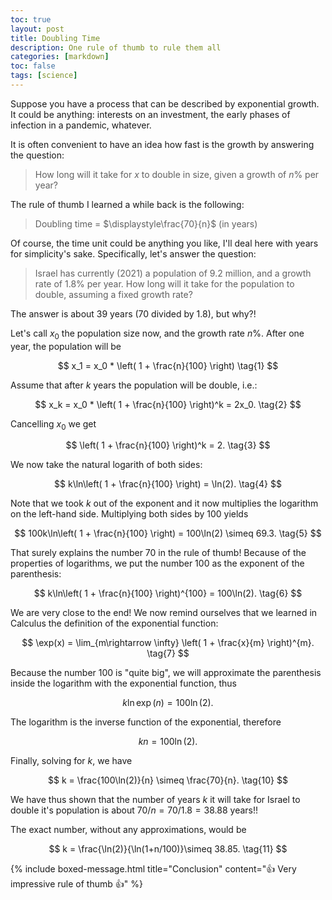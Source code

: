 ```yaml
---
toc: true
layout: post
title: Doubling Time
description: One rule of thumb to rule them all
categories: [markdown]
toc: false
tags: [science]
---
```


Suppose you have a process that can be described by exponential growth.
It could be anything: interests on an investment, the early phases of infection in a pandemic, whatever.

It is often convenient to have an idea how fast is the growth by answering the question:

> How long will it take for $x$ to double in size, given a growth of $n$% per year?

The rule of thumb I learned a while back is the following:

> Doubling time = $\displaystyle\frac{70}{n}$ (in years) 

Of course, the time unit could be anything you like, I'll deal here with years for simplicity's sake.
Specifically, let's answer the question:

> Israel has currently (2021) a population of 9.2 million, and a growth rate of 1.8% per year. How long will it take for the population to double, assuming a fixed growth rate?

The answer is about 39 years (70 divided by 1.8), but why?!

Let's call $x_0$ the population size now, and the growth rate $n$%.
After one year, the population will be

$$
x_1 = x_0 * \left( 1 + \frac{n}{100} \right) \tag{1}
$$


Assume that after $k$ years the population will be double, i.e.:

$$
x_k = x_0 * \left( 1 + \frac{n}{100} \right)^k = 2x_0. \tag{2}
$$

Cancelling $x_0$ we get

$$
\left( 1 + \frac{n}{100} \right)^k = 2. \tag{3}
$$

We now take the natural logarith of both sides:

$$
k\ln\left( 1 + \frac{n}{100} \right) = \ln(2). \tag{4}
$$

Note that we took $k$ out of the exponent and it now multiplies the logarithm on the left-hand side.
Multiplying both sides by 100 yields

$$
100k\ln\left( 1 + \frac{n}{100} \right) = 100\ln(2) \simeq 69.3. \tag{5}
$$

That surely explains the number 70 in the rule of thumb!
Because of the properties of logarithms, we put the number 100 as the exponent of the parenthesis:

$$
 k\ln\left( 1 + \frac{n}{100} \right)^{100} = 100\ln(2). \tag{6}
$$

We are very close to the end!
We now remind ourselves that we learned in Calculus the definition of the exponential function:

$$
\exp(x) = \lim_{m\rightarrow \infty} \left( 1 + \frac{x}{m} \right)^{m}. \tag{7}
$$

Because the number 100 is "quite big", we will approximate the parenthesis inside the logarithm with the exponential function, thus

$$
k\ln\exp(n) = 100\ln(2). \tag{8}
$$

The logarithm is the inverse function of the exponential, therefore

$$
kn = 100\ln(2). \tag{9}
$$

Finally, solving for $k$, we have

$$
k = \frac{100\ln(2)}{n} \simeq \frac{70}{n}. \tag{10}
$$

We have thus shown that the number of years $k$ it will take for Israel to double it's population is about $70/n = 70/1.8 = 38.88$ years!!

The exact number, without any approximations, would be

$$
k = \frac{\ln(2)}{\ln(1+n/100)}\simeq 38.85. \tag{11}
$$


{% include boxed-message.html  title="Conclusion" content="👍 Very impressive rule of thumb 👍" %}
